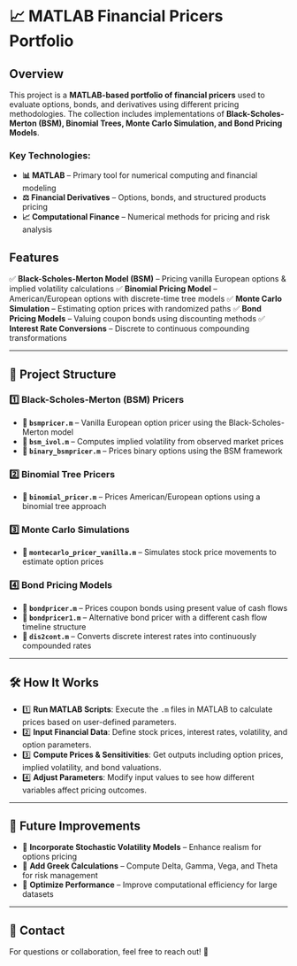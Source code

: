 # 📈 MATLAB Financial Pricers Portfolio

## Overview

This project is a **MATLAB-based portfolio of financial pricers** used to evaluate options, bonds, and derivatives using different pricing methodologies. The collection includes implementations of **Black-Scholes-Merton (BSM), Binomial Trees, Monte Carlo Simulation, and Bond Pricing Models**.

### Key Technologies:

- **📊 MATLAB** – Primary tool for numerical computing and financial modeling
- **⚖️ Financial Derivatives** – Options, bonds, and structured products pricing
- **📈 Computational Finance** – Numerical methods for pricing and risk analysis

## Features

✅ **Black-Scholes-Merton Model (BSM)** – Pricing vanilla European options & implied volatility calculations
✅ **Binomial Pricing Model** – American/European options with discrete-time tree models
✅ **Monte Carlo Simulation** – Estimating option prices with randomized paths
✅ **Bond Pricing Models** – Valuing coupon bonds using discounting methods
✅ **Interest Rate Conversions** – Discrete to continuous compounding transformations

---

## 📁 Project Structure

### 1️⃣ **Black-Scholes-Merton (BSM) Pricers**

- **📝 `bsmpricer.m`** – Vanilla European option pricer using the Black-Scholes-Merton model
- **📝 `bsm_ivol.m`** – Computes implied volatility from observed market prices
- **📝 `binary_bsmpricer.m`** – Prices binary options using the BSM framework

### 2️⃣ **Binomial Tree Pricers**

- **📝 `binomial_pricer.m`** – Prices American/European options using a binomial tree approach

### 3️⃣ **Monte Carlo Simulations**

- **📝 `montecarlo_pricer_vanilla.m`** – Simulates stock price movements to estimate option prices

### 4️⃣ **Bond Pricing Models**

- **📝 `bondpricer.m`** – Prices coupon bonds using present value of cash flows
- **📝 `bondpricer1.m`** – Alternative bond pricer with a different cash flow timeline structure
- **📝 `dis2cont.m`** – Converts discrete interest rates into continuously compounded rates

---

## 🛠️ How It Works

- 1️⃣ **Run MATLAB Scripts**: Execute the `.m` files in MATLAB to calculate prices based on user-defined parameters.
- 2️⃣ **Input Financial Data**: Define stock prices, interest rates, volatility, and option parameters.
- 3️⃣ **Compute Prices & Sensitivities**: Get outputs including option prices, implied volatility, and bond valuations.
- 4️⃣ **Adjust Parameters**: Modify input values to see how different variables affect pricing outcomes.

---

## 🚀 Future Improvements

- 🔹 **Incorporate Stochastic Volatility Models** – Enhance realism for options pricing
- 🔹 **Add Greek Calculations** – Compute Delta, Gamma, Vega, and Theta for risk management
- 🔹 **Optimize Performance** – Improve computational efficiency for large datasets

---

## 📩 Contact

For questions or collaboration, feel free to reach out! 🚀
